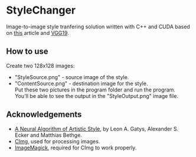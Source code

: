 # StyleChanger
Image-to-image style tranfering solution written with C++ and CUDA based on [this](https://arxiv.org/abs/1508.06576) article and [VGG19](https://keras.io/api/applications/vgg/).

## How to use
Create two 128x128 images:
* "StyleSource.png" - source image of the style.
* "ContentSource.png" - destination image for the style.  
Put these two pictures in the program folder and run the program.  
You'll be able to see the output in the "StyleOutput.png" image file.

## Acknowledgements
* [A Neural Algorithm of Artistic Style](https://arxiv.org/abs/1508.06576), by Leon A. Gatys, Alexander S. Ecker and Matthias Bethge.
* [CImg](https://cimg.eu/), used for processing images.
* [ImageMagick](https://imagemagick.org/), required for CImg to work properly.
